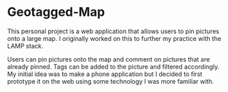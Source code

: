 # Geotagged-Map
This personal project is a web application that allows users to pin pictures onto a large map. I originally worked on this to further my practice with the LAMP stack.

Users can pin pictures onto the map and comment on pictures that are already pinned. Tags can be added to the picture and filtered accordingly. My initial idea was to make a phone application but I decided to first prototype it on the web using some technology I was more familiar with. 

